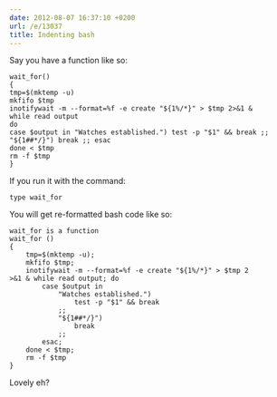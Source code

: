 ```yaml
---
date: 2012-08-07 16:37:10 +0200
url: /e/13037
title: Indenting bash
---
```



Say you have a function like so:

	wait_for()
	{
	tmp=$(mktemp -u)
	mkfifo $tmp
	inotifywait -m --format=%f -e create "${1%/*}" > $tmp 2>&1 &
	while read output
	do
	case $output in "Watches established.") test -p "$1" && break ;; "${1##*/}") break ;; esac
	done < $tmp
	rm -f $tmp
	}

If you run it with the command:

	type wait_for


You will get re-formatted bash code like so:


	wait_for is a function
	wait_for ()
	{
		tmp=$(mktemp -u);
		mkfifo $tmp;
		inotifywait -m --format=%f -e create "${1%/*}" > $tmp 2
	>&1 & while read output; do
			case $output in
				"Watches established.")
					test -p "$1" && break
				;;
				"${1##*/}")
					break
				;;
			esac;
		done < $tmp;
		rm -f $tmp
	}

Lovely eh?
